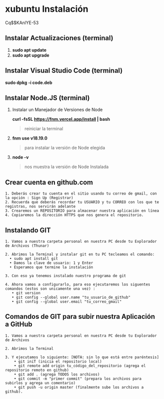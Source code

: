 # xubuntu Instalación 
Cq$$KAnlYE-53

## Instalar Actualizaciones (terminal)
1. **sudo apt update**
2. **sudo apt upgrade**

## Instalar Visual Studio Code (terminal)
**sudo dpkg -i code.deb** 

## Instalar Node.JS (terminal)

1. Instalar un Manejador de Versiones de Node

   **curl -fsSL https://fnm.vercel.app/install | bash**
	 >reiniciar la terminal

3. **fnm use v18.19.0**
	 >para instalar la versión de Node elegida

5. **node -v**
	 >nos muestra la versión de Node Instalada

## Crear cuenta en github.com
    1. Deberás crear tu cuenta en el sitio usando tu correo de gmail, con la opción : Sign Up (Registrar)
    2. Recuerda que deberás recordar tu USUARIO y tu CORREO con los que te registras, nos servirán adelante
    3. Crearemos un REPOSITORIO para almacenar nuestra aplicación en línea
    4. Copiaremos la dirección HTTPS que nos genera el repositorio.
    
## Instalando GIT
    1. Vamos a nuestra carpeta personal en nuestra PC desde tu Explorador de Archivos (Thunar)
    
    2. Abrimos la Terminal y instalar git en tu PC tecleamos el comando:
      • sudo apt install git
      • Damos la clave de usuario: 1 y Enter
      • Esperamos que termine la instalación
    
    3. Con eso ya tenemos instalado nuestro programa de git
    
    4. Ahora vamos a configurarlo, para eso ejecutaremos los siguentes comandos (estos son unicamente una vez) :
       • git version
       • git config --global user.name "tu_usuario_de_github"
       • git config --global user.email "tu_correo_gmail"

## Comandos de GIT para subir nuestra Aplicación a GitHub
    1. Vamos a nuestra carpeta personal en nuestra PC desde tu Explorador de Archivos
    
    2. Abrimos la Terminal
    
    3. Y ejecutamos lo siguiente: [NOTA: sin lo que está entre paréntesis]
        • git iniT (inicia el repositorio local)
        • git remote add origin tu_código_del_repositorio (agrega el repositorio remoto en github)
        • git add . (agrega TODOS los archivos)
        • git commit -m "primer commit" (prepara los archivos para subirlos y agrega un comentario)
        • git push -u origin master (finalmente sube los archivos a github).
        
